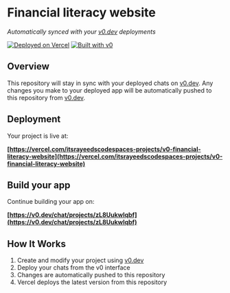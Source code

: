 # Financial literacy website

*Automatically synced with your [v0.dev](https://v0.dev) deployments*

[![Deployed on Vercel](https://img.shields.io/badge/Deployed%20on-Vercel-black?style=for-the-badge&logo=vercel)](https://vercel.com/itsrayeedscodespaces-projects/v0-financial-literacy-website)
[![Built with v0](https://img.shields.io/badge/Built%20with-v0.dev-black?style=for-the-badge)](https://v0.dev/chat/projects/zL8UukwIqbf)

## Overview

This repository will stay in sync with your deployed chats on [v0.dev](https://v0.dev).
Any changes you make to your deployed app will be automatically pushed to this repository from [v0.dev](https://v0.dev).

## Deployment

Your project is live at:

**[https://vercel.com/itsrayeedscodespaces-projects/v0-financial-literacy-website](https://vercel.com/itsrayeedscodespaces-projects/v0-financial-literacy-website)**

## Build your app

Continue building your app on:

**[https://v0.dev/chat/projects/zL8UukwIqbf](https://v0.dev/chat/projects/zL8UukwIqbf)**

## How It Works

1. Create and modify your project using [v0.dev](https://v0.dev)
2. Deploy your chats from the v0 interface
3. Changes are automatically pushed to this repository
4. Vercel deploys the latest version from this repository
